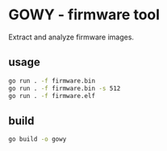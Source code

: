 # GOWY - firmware tool

Extract and analyze firmware images.

## usage
```bash
go run . -f firmware.bin
go run . -f firmware.bin -s 512
go run . -f firmware.elf
```
## build
```bash
go build -o gowy
```

